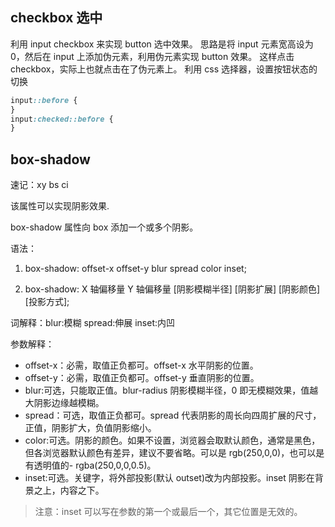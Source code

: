 ## checkbox 选中

利用 input checkbox 来实现 button 选中效果。
思路是将 input 元素宽高设为 0，然后在 input 上添加伪元素，利用伪元素实现 button 效果。
这样点击 checkbox，实际上也就点击在了伪元素上。
利用 css 选择器，设置按钮状态的切换

```css
input::before {
}
input:checked::before {
}
```

## box-shadow

速记：xy bs ci

该属性可以实现阴影效果.

box-shadow 属性向 box 添加一个或多个阴影。

语法：

1. box-shadow: offset-x offset-y blur spread color inset;

2. box-shadow: X 轴偏移量 Y 轴偏移量 [阴影模糊半径] [阴影扩展] [阴影颜色] [投影方式];

词解释：blur:模糊 spread:伸展 inset:内凹

参数解释：

-   offset-x：必需，取值正负都可。offset-x 水平阴影的位置。
-   offset-y：必需，取值正负都可。offset-y 垂直阴影的位置。
-   blur:可选，只能取正值。blur-radius 阴影模糊半径，0 即无模糊效果，值越大阴影边缘越模糊。
-   spread：可选，取值正负都可。spread 代表阴影的周长向四周扩展的尺寸，正值，阴影扩大，负值阴影缩小。
-   color:可选。阴影的颜色。如果不设置，浏览器会取默认颜色，通常是黑色，但各浏览器默认颜色有差异，建议不要省略。可以是 rgb(250,0,0)，也可以是有透明值的- rgba(250,0,0,0.5)。
-   inset:可选。关键字，将外部投影(默认 outset)改为内部投影。inset 阴影在背景之上，内容之下。

> 注意：inset 可以写在参数的第一个或最后一个，其它位置是无效的。
